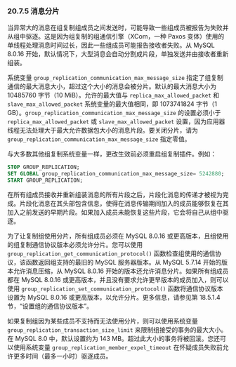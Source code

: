 ### 20.7.5 消息分片

当异常大的消息在组复制组成员之间发送时，可能导致一些组成员被报告为失败并从组中驱逐。这是因为组复制的组通信引擎（XCom，一种 Paxos 变体）使用的单线程处理消息时间过长，因此一些组成员可能报告接收者失败。从 MySQL 8.0.16 开始，默认情况下，大型消息会自动分割成片段，单独发送并由接收者重新组装。

系统变量 `group_replication_communication_max_message_size` 指定了组复制通信的最大消息大小，超过这个大小的消息会被分片。默认的最大消息大小为 10485760 字节（10 MiB）。允许的最大值与 `replica_max_allowed_packet` 和 `slave_max_allowed_packet` 系统变量的最大值相同，即 1073741824 字节（1 GB）。`group_replication_communication_max_message_size` 的设置必须小于 `replica_max_allowed_packet` 或 `slave_max_allowed_packet` 设置，因为应用器线程无法处理大于最大允许数据包大小的消息片段。要关闭分片，请为 `group_replication_communication_max_message_size` 指定零值。

与大多数其他组复制系统变量一样，更改生效前必须重启组复制插件。例如：

```sql
STOP GROUP_REPLICATION;
SET GLOBAL group_replication_communication_max_message_size= 5242880;
START GROUP_REPLICATION;
```

在所有组成员接收并重新组装消息的所有片段之后，片段化消息的传递才被视为完成。片段化消息在其头部包含信息，使得在消息传输期间加入的成员能够恢复在其加入之前发送的早期片段。如果加入成员未能恢复这些片段，它会将自己从组中驱逐。

为了让复制组使用分片，所有组成员必须在 MySQL 8.0.16 或更高版本，且组使用的组复制通信协议版本必须允许分片。您可以使用 `group_replication_get_communication_protocol()` 函数检查组使用的通信协议，该函数返回组支持的最旧的 MySQL 服务器版本。从 MySQL 5.7.14 开始的版本允许消息压缩，从 MySQL 8.0.16 开始的版本还允许消息分片。如果所有组成员都在 MySQL 8.0.16 或更高版本，并且没有要求允许更早版本的成员加入，则可以使用 `group_replication_set_communication_protocol()` 函数将通信协议版本设置为 MySQL 8.0.16 或更高版本，以允许分片。更多信息，请参见第 18.5.1.4 节，“设置组的通信协议版本”。

如果复制组因为某些成员不支持而无法使用分片，则可以使用系统变量 `group_replication_transaction_size_limit` 来限制组接受的事务的最大大小。在 MySQL 8.0 中，默认设置约为 143 MB。超过此大小的事务将被回滚。您还可以使用系统变量 `group_replication_member_expel_timeout` 在怀疑成员失败前允许更多时间（最多一小时）驱逐成员。